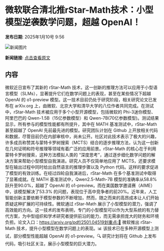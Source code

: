 # ​微软联合清北推rStar-Math技术：小型模型逆袭数学问题，超越 OpenAI！

**发布日期**: 2025年1月10号 9:56

![新闻图片](https://pic.chinaz.com/picmap/thumb/202412271614181718_0.jpg)

**新闻链接**: [点击查看原文](https://www.aibase.com/zh/news/14611)

## 内容

微软近日宣布了其新的 rStar-Math 技术，这一创新的推理方法可以应用于小型语言模型（SLMs），显著提升它们在数学问题上的表现，甚至在某些情况下超越 OpenAI 的 o1-preview 模型。这一技术目前仍处于研究阶段，相关研究论文已发布在 arXiv.org 上，由微软、北京大学和清华大学的八位作者共同完成。在测试中，rStar-Math 技术被应用于多个小型开源模型，包括微软的 Phi-3迷你模型、阿里巴巴的 Qwen-1.5B（15亿参数模型）和 Qwen-7B(70亿参数模型)。测试结果显示，所有参与的模型性能都有所提升，其中在 MATH 基准测试中，rStar-Math 甚至超越了 OpenAI 先前最先进的模型。研究团队计划在 Github 上开放相关代码和数据，尽管目前仍在内部审核中，尚未公开。社区对此技术表示了极大的兴趣，许多成员称赞其与蒙特卡罗树搜索（MCTS）结合的逐步推理方法，认为这一创新在几何证明和符号推理等领域有着广泛的应用前景。rStar-Math 的核心在于利用蒙特卡罗树搜索，这种方法模拟人类的 “深度思考”，通过逐步细化数学问题的解决方案来帮助小型模型自我演进。研究人员不仅简单地应用了 MCTS，还要求模型在输出过程中同时给出自然语言的推理步骤以及 Python 代码。这样的要求促进了模型的有效训练。在经过四轮自我演进后，rStar-Math 在多个基准测试中取得了显著成就。在 MATH 基准测试中，Qwen2.5-Math-7B 模型的准确率从58.8% 跃升至90.0%，超越了 OpenAI 的 o1-preview。而在美国数学邀请赛（AIME）中，该模型解决了53.3% 的问题，表现位于高中竞争者的前20%。近年来，人工智能创新主要依赖于模型参数的不断增加，然而，随之而来的高昂成本让人们开始质疑这种扩展的可持续性。微软通过 rStar-Math 展示了小型模型的潜力，强调了高效能的方向。这一技术的发布表明，专门的小型模型可以作为大型系统的有力替代方案，为中型组织和学术研究者提供前沿的能力，而无需承担庞大的财务和环境负担。论文入口：https://arxiv.org/pdf/2501.04519划重点:🌟 微软推出 rStar-Math 技术，提升小型模型在数学问题上的表现。📊 该技术已在多种开源模型上测试，部分模型性能超越 OpenAI 的 o1-preview。🔍 研究计划将在 Github 上发布代码，吸引社区关注，展示小型模型的巨大潜力。
